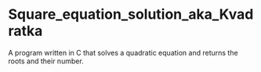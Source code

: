# Square_equation_solution_aka_Kvadratka
A program written in C that solves a quadratic equation and returns the roots and their number.
